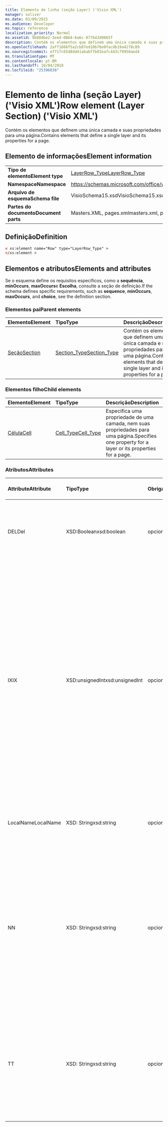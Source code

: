```yaml
---
title: Elemento de linha (seção Layer) ('Visio XML')
manager: soliver
ms.date: 03/09/2015
ms.audience: Developer
ms.topic: reference
localization_priority: Normal
ms.assetid: 9b884be2-3eed-0864-6a6c-877b43d9065f
description: Contém os elementos que definem uma única camada e suas propriedades para uma página.
ms.openlocfilehash: 2aff1666f5a2cb87ed10b76e0facdb19a4278c89
ms.sourcegitcommit: ef717c65d8dd41ababffb01eafc443c79950aed4
ms.translationtype: MT
ms.contentlocale: pt-BR
ms.lasthandoff: 10/04/2018
ms.locfileid: "25396838"
---
```

# <a name="row-element-layer-section-visio-xml"></a><span data-ttu-id="34777-103">Elemento de linha (seção Layer) ('Visio XML')</span><span class="sxs-lookup"><span data-stu-id="34777-103">Row element (Layer Section) ('Visio XML')</span></span>

<span data-ttu-id="34777-104">Contém os elementos que definem uma única camada e suas propriedades para uma página.</span><span class="sxs-lookup"><span data-stu-id="34777-104">Contains elements that define a single layer and its properties for a page.</span></span>
  
## <a name="element-information"></a><span data-ttu-id="34777-105">Elemento de informações</span><span class="sxs-lookup"><span data-stu-id="34777-105">Element information</span></span>

|||
|:-----|:-----|
|<span data-ttu-id="34777-106">**Tipo de elemento**</span><span class="sxs-lookup"><span data-stu-id="34777-106">**Element type**</span></span> <br/> |[<span data-ttu-id="34777-107">LayerRow_Type</span><span class="sxs-lookup"><span data-stu-id="34777-107">LayerRow_Type</span></span>](layerrow_type-complextypevisio-xml.md) <br/> |
|<span data-ttu-id="34777-108">**Namespace**</span><span class="sxs-lookup"><span data-stu-id="34777-108">**Namespace**</span></span> <br/> |https://schemas.microsoft.com/office/visio/2012/main  <br/> |
|<span data-ttu-id="34777-109">**Arquivo de esquema**</span><span class="sxs-lookup"><span data-stu-id="34777-109">**Schema file**</span></span> <br/> |<span data-ttu-id="34777-110">VisioSchema15.xsd</span><span class="sxs-lookup"><span data-stu-id="34777-110">VisioSchema15.xsd</span></span>  <br/> |
|<span data-ttu-id="34777-111">**Partes do documento**</span><span class="sxs-lookup"><span data-stu-id="34777-111">**Document parts**</span></span> <br/> |<span data-ttu-id="34777-112">Masters.XML, pages.xml</span><span class="sxs-lookup"><span data-stu-id="34777-112">masters.xml, pages.xml</span></span>  <br/> |
   
## <a name="definition"></a><span data-ttu-id="34777-113">Definição</span><span class="sxs-lookup"><span data-stu-id="34777-113">Definition</span></span>

```XML
< xs:element name="Row" type="LayerRow_Type" >
</xs:element >
```

## <a name="elements-and-attributes"></a><span data-ttu-id="34777-114">Elementos e atributos</span><span class="sxs-lookup"><span data-stu-id="34777-114">Elements and attributes</span></span>

<span data-ttu-id="34777-115">Se o esquema define os requisitos específicos, como a **sequência**, **minOccurs**, **maxOccurs**e **Escolha**, consulte a seção de definição.</span><span class="sxs-lookup"><span data-stu-id="34777-115">If the schema defines specific requirements, such as **sequence**, **minOccurs**, **maxOccurs**, and **choice**, see the definition section.</span></span> 
  
### <a name="parent-elements"></a><span data-ttu-id="34777-116">Elementos pai</span><span class="sxs-lookup"><span data-stu-id="34777-116">Parent elements</span></span>

|<span data-ttu-id="34777-117">**Elemento**</span><span class="sxs-lookup"><span data-stu-id="34777-117">**Element**</span></span>|<span data-ttu-id="34777-118">**Tipo**</span><span class="sxs-lookup"><span data-stu-id="34777-118">**Type**</span></span>|<span data-ttu-id="34777-119">**Descrição**</span><span class="sxs-lookup"><span data-stu-id="34777-119">**Description**</span></span>|
|:-----|:-----|:-----|
|[<span data-ttu-id="34777-120">Seção</span><span class="sxs-lookup"><span data-stu-id="34777-120">Section</span></span>](section-element-sheet_type-complextypevisio-xml.md) <br/> |[<span data-ttu-id="34777-121">Section_Type</span><span class="sxs-lookup"><span data-stu-id="34777-121">Section_Type</span></span>](section_type-complextypevisio-xml.md) <br/> |<span data-ttu-id="34777-122">Contém os elementos que definem uma única camada e suas propriedades para uma página.</span><span class="sxs-lookup"><span data-stu-id="34777-122">Contains elements that define a single layer and its properties for a page.</span></span>  <br/> |
   
### <a name="child-elements"></a><span data-ttu-id="34777-123">Elementos filho</span><span class="sxs-lookup"><span data-stu-id="34777-123">Child elements</span></span>

|<span data-ttu-id="34777-124">**Elemento**</span><span class="sxs-lookup"><span data-stu-id="34777-124">**Element**</span></span>|<span data-ttu-id="34777-125">**Tipo**</span><span class="sxs-lookup"><span data-stu-id="34777-125">**Type**</span></span>|<span data-ttu-id="34777-126">**Descrição**</span><span class="sxs-lookup"><span data-stu-id="34777-126">**Description**</span></span>|
|:-----|:-----|:-----|
|[<span data-ttu-id="34777-127">Célula</span><span class="sxs-lookup"><span data-stu-id="34777-127">Cell</span></span>](cell-element-layer-sectionvisio-xml.md) <br/> |[<span data-ttu-id="34777-128">Cell_Type</span><span class="sxs-lookup"><span data-stu-id="34777-128">Cell_Type</span></span>](cell_type-complextypevisio-xml.md) <br/> |<span data-ttu-id="34777-129">Especifica uma propriedade de uma camada, nem suas propriedades para uma página.</span><span class="sxs-lookup"><span data-stu-id="34777-129">Specifies one property for a layer or its properties for a page.</span></span>  <br/> |
   
### <a name="attributes"></a><span data-ttu-id="34777-130">Atributos</span><span class="sxs-lookup"><span data-stu-id="34777-130">Attributes</span></span>

|<span data-ttu-id="34777-131">**Attribute**</span><span class="sxs-lookup"><span data-stu-id="34777-131">**Attribute**</span></span>|<span data-ttu-id="34777-132">**Tipo**</span><span class="sxs-lookup"><span data-stu-id="34777-132">**Type**</span></span>|<span data-ttu-id="34777-133">**Obrigatório**</span><span class="sxs-lookup"><span data-stu-id="34777-133">**Required**</span></span>|<span data-ttu-id="34777-134">**Descrição**</span><span class="sxs-lookup"><span data-stu-id="34777-134">**Description**</span></span>|<span data-ttu-id="34777-135">**Valores possíveis**</span><span class="sxs-lookup"><span data-stu-id="34777-135">**Possible values**</span></span>|
|:-----|:-----|:-----|:-----|:-----|
|<span data-ttu-id="34777-136">DEL</span><span class="sxs-lookup"><span data-stu-id="34777-136">Del</span></span>  <br/> |<span data-ttu-id="34777-137">XSD:Boolean</span><span class="sxs-lookup"><span data-stu-id="34777-137">xsd:boolean</span></span>  <br/> |<span data-ttu-id="34777-138">opcional</span><span class="sxs-lookup"><span data-stu-id="34777-138">optional</span></span>  <br/> |<span data-ttu-id="34777-139">Especifica se uma linha que seria contrário herdada de uma forma mestra foi excluída.</span><span class="sxs-lookup"><span data-stu-id="34777-139">Specifies whether a row that would otherwise be inherited from a master shape has been deleted.</span></span>  <br/> |<span data-ttu-id="34777-140">Valores do tipo xsd:boolean.</span><span class="sxs-lookup"><span data-stu-id="34777-140">Values of the xsd:boolean type.</span></span>  <br/> |
|<span data-ttu-id="34777-141">IX</span><span class="sxs-lookup"><span data-stu-id="34777-141">IX</span></span>  <br/> |<span data-ttu-id="34777-142">XSD:unsignedInt</span><span class="sxs-lookup"><span data-stu-id="34777-142">xsd:unsignedInt</span></span>  <br/> |<span data-ttu-id="34777-143">opcional</span><span class="sxs-lookup"><span data-stu-id="34777-143">optional</span></span>  <br/> |<span data-ttu-id="34777-144">Especifica o identificador baseada em um para a linha.</span><span class="sxs-lookup"><span data-stu-id="34777-144">Specifies the one-based identifier for the row.</span></span> <span data-ttu-id="34777-145">Ele deve ser unqiue e maior do que outros identificadores na mesma seção. O atributo IX é usado somente para as seções de caractere, Conexão, campo, FillGradient, geometria, camada, LineGradient, parágrafo, revisor, zero e guias.</span><span class="sxs-lookup"><span data-stu-id="34777-145">It should be unqiue and greater than other identifiers in the same section.The IX attribute is only used for the Character, Connection, Field, FillGradient, Geometry, Layer, LineGradient, Paragraph, Reviewer, Scratch, and Tabs sections.</span></span> <span data-ttu-id="34777-146">Uma linha só pode ter um dos atributos IX ou N.</span><span class="sxs-lookup"><span data-stu-id="34777-146">A row can only have one of the IX or N attributes.</span></span>  <br/> |<span data-ttu-id="34777-147">Valores do tipo xsd:unsignedInt.</span><span class="sxs-lookup"><span data-stu-id="34777-147">Values of the xsd:unsignedInt type.</span></span>  <br/> |
|<span data-ttu-id="34777-148">LocalName</span><span class="sxs-lookup"><span data-stu-id="34777-148">LocalName</span></span>  <br/> |<span data-ttu-id="34777-149">XSD: String</span><span class="sxs-lookup"><span data-stu-id="34777-149">xsd:string</span></span>  <br/> |<span data-ttu-id="34777-150">opcional</span><span class="sxs-lookup"><span data-stu-id="34777-150">optional</span></span>  <br/> |<span data-ttu-id="34777-151">Especifica o nome exclusivo do dependentes de idioma da linha.</span><span class="sxs-lookup"><span data-stu-id="34777-151">Specifies the unique language-dependent name of the row.</span></span>  <br/> |<span data-ttu-id="34777-152">Valores do tipo xsd: String.</span><span class="sxs-lookup"><span data-stu-id="34777-152">Values of the xsd:string type.</span></span>  <br/> |
|<span data-ttu-id="34777-153">N</span><span class="sxs-lookup"><span data-stu-id="34777-153">N</span></span>  <br/> |<span data-ttu-id="34777-154">XSD: String</span><span class="sxs-lookup"><span data-stu-id="34777-154">xsd:string</span></span>  <br/> |<span data-ttu-id="34777-155">opcional</span><span class="sxs-lookup"><span data-stu-id="34777-155">optional</span></span>  <br/> |<span data-ttu-id="34777-156">Especifica o nome exclusivo do independente do idioma da linha. O atributo N é usado somente para as seções do usuário, propriedade, ações, controle, Conexão, hiperlink e ActionTag.</span><span class="sxs-lookup"><span data-stu-id="34777-156">Specifies the unique language-independent name of the row.The N attribute is only used for the User, Property, Actions, Control, Connection, Hyperlink, and ActionTag sections.</span></span> <span data-ttu-id="34777-157">Uma linha só pode ter um dos atributos IX ou N.</span><span class="sxs-lookup"><span data-stu-id="34777-157">A row can only have one of the IX or N attributes.</span></span>  <br/> |<span data-ttu-id="34777-158">Valores do tipo xsd: String.</span><span class="sxs-lookup"><span data-stu-id="34777-158">Values of the xsd:string type.</span></span>  <br/> |
|<span data-ttu-id="34777-159">T</span><span class="sxs-lookup"><span data-stu-id="34777-159">T</span></span>  <br/> |<span data-ttu-id="34777-160">XSD: String</span><span class="sxs-lookup"><span data-stu-id="34777-160">xsd:string</span></span>  <br/> |<span data-ttu-id="34777-161">opcional</span><span class="sxs-lookup"><span data-stu-id="34777-161">optional</span></span>  <br/> |<span data-ttu-id="34777-162">Especifica o tipo do caminho geométrico representado por linha e usada na visualização de geometria.</span><span class="sxs-lookup"><span data-stu-id="34777-162">Specifies the type of the geometric path represented by the row and used in geometry visualization.</span></span> <span data-ttu-id="34777-163">O atributo T é usado apenas para a seção Geometry.</span><span class="sxs-lookup"><span data-stu-id="34777-163">The T attribute is only used for the Geometry section.</span></span>  <br/> |<span data-ttu-id="34777-164">Valores do tipo xsd: String.</span><span class="sxs-lookup"><span data-stu-id="34777-164">Values of the xsd:string type.</span></span>  <br/> |
   


